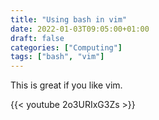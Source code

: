 ```yaml
---
title: "Using bash in vim"
date: 2022-01-03T09:05:00+01:00
draft: false
categories: ["Computing"]
tags: ["bash", "vim"]
---
```


This is great if you like vim.

{{< youtube 2o3URIxG3Zs >}}

